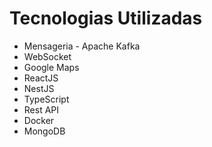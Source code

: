 # Tecnologias Utilizadas
- Mensageria - Apache Kafka
- WebSocket
- Google Maps
- ReactJS
- NestJS
- TypeScript
- Rest API
- Docker
- MongoDB

